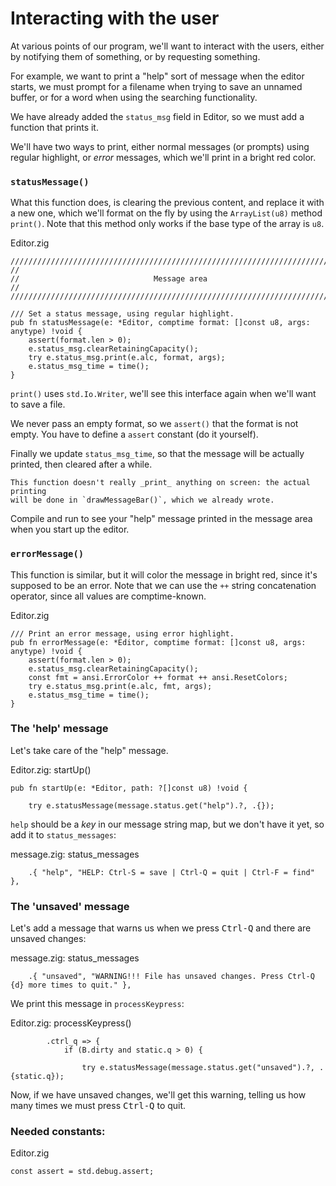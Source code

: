 # Interacting with the user

At various points of our program, we'll want to interact with the users, either
by notifying them of something, or by requesting something.

For example, we want to print a "help" sort of message when the editor starts,
we must prompt for a filename when trying to save an unnamed buffer, or for
a word when using the searching functionality.

We have already added the `status_msg` field in Editor, so we must add
a function that prints it.

We'll have two ways to print, either normal messages (or prompts) using regular
highlight, or _error_ messages, which we'll print in a bright red color.

### `statusMessage()`

What this function does, is clearing the previous content, and replace it with
a new one, which we'll format on the fly by using the `ArrayList(u8)` method
`print()`. Note that this method only works if the base type of the array is
`u8`.

<div class="code-title">Editor.zig</div>

```zig
///////////////////////////////////////////////////////////////////////////////
//
//                              Message area
//
///////////////////////////////////////////////////////////////////////////////

/// Set a status message, using regular highlight.
pub fn statusMessage(e: *Editor, comptime format: []const u8, args: anytype) !void {
    assert(format.len > 0);
    e.status_msg.clearRetainingCapacity();
    try e.status_msg.print(e.alc, format, args);
    e.status_msg_time = time();
}
```

`print()` uses `std.Io.Writer`, we'll see this interface again when we'll want
to save a file.

We never pass an empty format, so we `assert()` that the format is not empty.
You have to define a `assert` constant (do it yourself).

Finally we update `status_msg_time`, so that the message will be actually
printed, then cleared after a while.

```admonish note
This function doesn't really _print_ anything on screen: the actual printing
will be done in `drawMessageBar()`, which we already wrote.
```

Compile and run to see your "help" message printed in the message area when you
start up the editor.

### `errorMessage()`

This function is similar, but it will color the message in bright red, since
it's supposed to be an error. Note that we can use the `++` string
concatenation operator, since all values are comptime-known.

<div class="code-title">Editor.zig</div>

```zig
/// Print an error message, using error highlight.
pub fn errorMessage(e: *Editor, comptime format: []const u8, args: anytype) !void {
    assert(format.len > 0);
    e.status_msg.clearRetainingCapacity();
    const fmt = ansi.ErrorColor ++ format ++ ansi.ResetColors;
    try e.status_msg.print(e.alc, fmt, args);
    e.status_msg_time = time();
}
```
### The 'help' message

Let's take care of the "help" message.

<div class="code-title">Editor.zig: startUp()</div>

```zig
pub fn startUp(e: *Editor, path: ?[]const u8) !void {
```

<div class="code-diff-added-top">

```zig
    try e.statusMessage(message.status.get("help").?, .{});
```
</div>

`help` should be a _key_ in our message string map, but we don't have it yet,
so add it to `status_messages`:

<div class="code-title">message.zig: status_messages</div>

```zig
    .{ "help", "HELP: Ctrl-S = save | Ctrl-Q = quit | Ctrl-F = find" },
```

### The 'unsaved' message

Let's add a message that warns us when we press <kbd>Ctrl-Q</kbd> and there are
unsaved changes:

<div class="code-title">message.zig: status_messages</div>

```zig
    .{ "unsaved", "WARNING!!! File has unsaved changes. Press Ctrl-Q {d} more times to quit." },
```

We print this message in `processKeypress`:

<div class="code-title">Editor.zig: processKeypress()</div>

```zig
        .ctrl_q => {
            if (B.dirty and static.q > 0) {
```

<div class="code-diff-added-top">

```zig
                try e.statusMessage(message.status.get("unsaved").?, .{static.q});
```
</div>

Now, if we have unsaved changes, we'll get this warning, telling us how many
times we must press <kbd>Ctrl-Q</kbd> to quit.

### Needed constants:

<div class="code-title">Editor.zig</div>

```zig
const assert = std.debug.assert;
```
